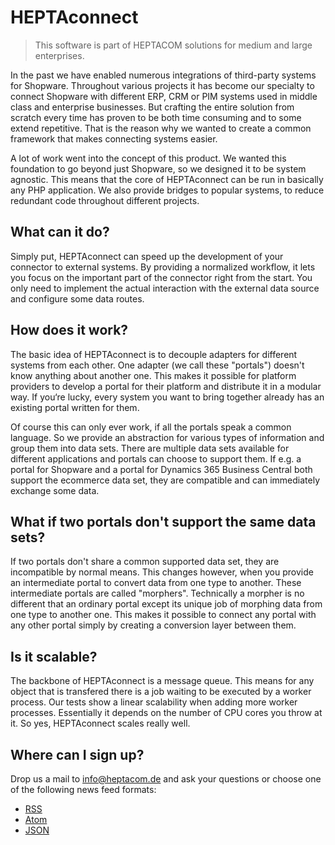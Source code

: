 # HEPTAconnect

> This software is part of HEPTACOM solutions for medium and large enterprises.

In the past we have enabled numerous integrations of third-party systems for Shopware.
Throughout various projects it has become our specialty to connect Shopware with different ERP, CRM or PIM systems used in middle class and enterprise businesses.
But crafting the entire solution from scratch every time has proven to be both time consuming and to some extend repetitive.
That is the reason why we wanted to create a common framework that makes connecting systems easier.

A lot of work went into the concept of this product.
We wanted this foundation to go beyond just Shopware, so we designed it to be system agnostic.
This means that the core of HEPTAconnect can be run in basically any PHP application.
We also provide bridges to popular systems, to reduce redundant code throughout different projects.

## What can it do?

Simply put, HEPTAconnect can speed up the development of your connector to external systems.
By providing a normalized workflow, it lets you focus on the important part of the connector right from the start.
You only need to implement the actual interaction with the external data source and configure some data routes.

## How does it work?

The basic idea of HEPTAconnect is to decouple adapters for different systems from each other.
One adapter (we call these "portals") doesn't know anything about another one.
This makes it possible for platform providers to develop a portal for their platform and distribute it in a modular way.
If you‘re lucky, every system you want to bring together already has an existing portal written for them.

Of course this can only ever work, if all the portals speak a common language.
So we provide an abstraction for various types of information and group them into data sets.
There are multiple data sets available for different applications and portals can choose to support them.
If e.g. a portal for Shopware and a portal for Dynamics 365 Business Central both support the ecommerce data set, they are compatible and can immediately exchange some data.

## What if two portals don't support the same data sets?

If two portals don't share a common supported data set, they are incompatible by normal means.
This changes however, when you provide an intermediate portal to convert data from one type to another.
These intermediate portals are called "morphers".
Technically a morpher is no different that an ordinary portal except its unique job of morphing data from one type to another one.
This makes it possible to connect any portal with any other portal simply by creating a conversion layer between them.

## Is it scalable?

The backbone of HEPTAconnect is a message queue.
This means for any object that is transfered there is a job waiting to be executed by a worker process.
Our tests show a linear scalability when adding more worker processes.
Essentially it depends on the number of CPU cores you throw at it.
So yes, HEPTAconnect scales really well.

## Where can I sign up?

Drop us a mail to [info@heptacom.de](mailto:info@heptacom.de) and ask your questions or choose one of the following news feed formats:
* [RSS](feed/rss2.xml ':ignore')
* [Atom](feed/atom1.xml ':ignore')
* [JSON](feed/json1.json ':ignore')
